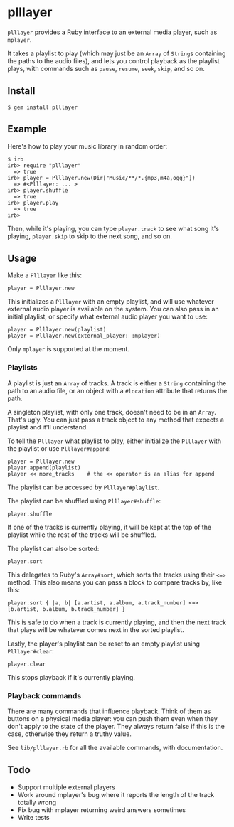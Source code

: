 # plllayer

`plllayer` provides a Ruby interface to an external media player, such as `mplayer`.

It takes a playlist to play (which may just be an `Array` of `String`s containing the paths to the audio files), and lets you control playback as the playlist plays, with commands such as `pause`, `resume`, `seek`, `skip`, and so on.

## Install

    $ gem install plllayer

## Example

Here's how to play your music library in random order:

    $ irb
    irb> require "plllayer"
      => true
    irb> player = Plllayer.new(Dir["Music/**/*.{mp3,m4a,ogg}"])
      => #<Plllayer: ... >
    irb> player.shuffle
      => true
    irb> player.play
      => true
    irb>

Then, while it's playing, you can type `player.track` to see what song it's playing, `player.skip` to skip to the next song, and so on.

## Usage

Make a `Plllayer` like this:

    player = Plllayer.new

This initializes a `Plllayer` with an empty playlist, and will use whatever external audio player is available on the system. You can also pass in an initial playlist, or specify what external audio player you want to use:

    player = Plllayer.new(playlist)
    player = Plllayer.new(external_player: :mplayer)

Only `mplayer` is supported at the moment.

### Playlists

A playlist is just an `Array` of tracks. A track is either a `String` containing the path to an audio file, or an object with a `#location` attribute that returns the path.

A singleton playlist, with only one track, doesn't need to be in an `Array`. That's ugly. You can just pass a track object to any method that expects a playlist and it'll understand.

To tell the `Plllayer` what playlist to play, either initialize the `Plllayer` with the playlist or use `Plllayer#append`:

    player = Plllayer.new
    player.append(playlist)
    player << more_tracks    # the << operator is an alias for append

The playlist can be accessed by `Plllayer#playlist`.

The playlist can be shuffled using `Plllayer#shuffle`:

    player.shuffle

If one of the tracks is currently playing, it will be kept at the top of the playlist while the rest of the tracks will be shuffled.

The playlist can also be sorted:

    player.sort

This delegates to Ruby's `Array#sort`, which sorts the tracks using their `<=>` method. This also means you can pass a block to compare tracks by, like this:

    player.sort { |a, b| [a.artist, a.album, a.track_number] <=> [b.artist, b.album, b.track_number] }

This is safe to do when a track is currently playing, and then the next track that plays will be whatever comes next in the sorted playlist.

Lastly, the player's playlist can be reset to an empty playlist using `Plllayer#clear`:

    player.clear

This stops playback if it's currently playing.

### Playback commands

There are many commands that influence playback. Think of them as buttons on a physical media player: you can push them even when they don't apply to the state of the player. They always return false if this is the case, otherwise they return a truthy value.

See `lib/plllayer.rb` for all the available commands, with documentation.

## Todo

* Support multiple external players
* Work around mplayer's bug where it reports the length of the track totally wrong
* Fix bug with mplayer returning weird answers sometimes
* Write tests

